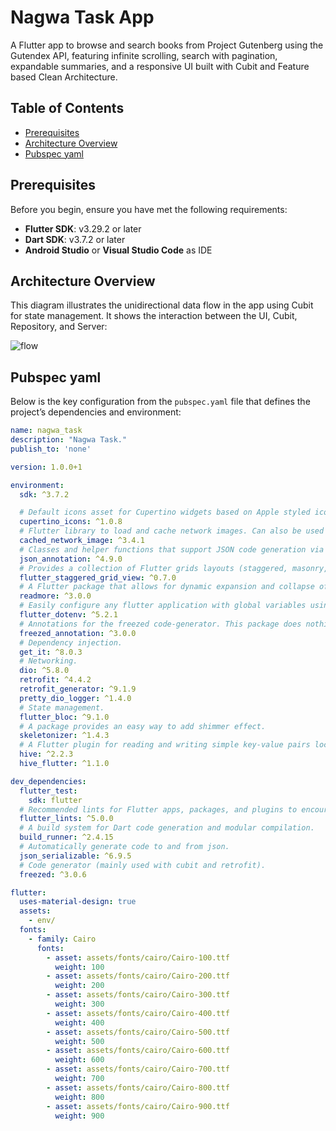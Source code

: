# Nagwa Task App

A Flutter app to browse and search books from Project Gutenberg using the Gutendex API, featuring infinite scrolling, search with pagination, expandable summaries, and a responsive UI built with Cubit and Feature based Clean Architecture.

## Table of Contents
- [Prerequisites](#prerequisites)
- [Architecture Overview](#architecture-overview)
- [Pubspec yaml](#pubspec-yaml)

## Prerequisites
Before you begin, ensure you have met the following requirements:

- **Flutter SDK**: v3.29.2 or later
- **Dart SDK**: v3.7.2 or later
- **Android Studio** or **Visual Studio Code** as IDE

## Architecture Overview
This diagram illustrates the unidirectional data flow in the app using Cubit for state management. It shows the interaction between the UI, Cubit, Repository, and Server:

![flow](https://github.com/user-attachments/assets/9545f313-bd39-48f7-9e47-a2fb81fe4ab7)

## Pubspec yaml

Below is the key configuration from the `pubspec.yaml` file that defines the project’s dependencies and environment:

```yaml
name: nagwa_task
description: "Nagwa Task."
publish_to: 'none'

version: 1.0.0+1

environment:
  sdk: ^3.7.2

  # Default icons asset for Cupertino widgets based on Apple styled icons
  cupertino_icons: ^1.0.8
  # Flutter library to load and cache network images. Can also be used with placeholder and error widgets.
  cached_network_image: ^3.4.1
  # Classes and helper functions that support JSON code generation via the `json_serializable` package.
  json_annotation: ^4.9.0
  # Provides a collection of Flutter grids layouts (staggered, masonry, quilted, woven, etc.).
  flutter_staggered_grid_view: ^0.7.0
  # A Flutter package that allows for dynamic expansion and collapse of text.
  readmore: ^3.0.0
  # Easily configure any flutter application with global variables using a `.env` file.
  flutter_dotenv: ^5.2.1
  # Annotations for the freezed code-generator. This package does nothing without freezed too.
  freezed_annotation: ^3.0.0
  # Dependency injection.
  get_it: ^8.0.3
  # Networking.
  dio: ^5.8.0
  retrofit: ^4.4.2
  retrofit_generator: ^9.1.9
  pretty_dio_logger: ^1.4.0
  # State management.
  flutter_bloc: ^9.1.0
  # A package provides an easy way to add shimmer effect.
  skeletonizer: ^1.4.3
  # A Flutter plugin for reading and writing simple key-value pairs locally.
  hive: ^2.2.3
  hive_flutter: ^1.1.0

dev_dependencies:
  flutter_test:
    sdk: flutter
  # Recommended lints for Flutter apps, packages, and plugins to encourage good coding practices.
  flutter_lints: ^5.0.0
  # A build system for Dart code generation and modular compilation.
  build_runner: ^2.4.15
  # Automatically generate code to and from json.
  json_serializable: ^6.9.5
  # Code generator (mainly used with cubit and retrofit).
  freezed: ^3.0.6

flutter:
  uses-material-design: true
  assets:
    - env/
  fonts:
    - family: Cairo
      fonts:
        - asset: assets/fonts/cairo/Cairo-100.ttf
          weight: 100
        - asset: assets/fonts/cairo/Cairo-200.ttf
          weight: 200
        - asset: assets/fonts/cairo/Cairo-300.ttf
          weight: 300
        - asset: assets/fonts/cairo/Cairo-400.ttf
          weight: 400
        - asset: assets/fonts/cairo/Cairo-500.ttf
          weight: 500
        - asset: assets/fonts/cairo/Cairo-600.ttf
          weight: 600
        - asset: assets/fonts/cairo/Cairo-700.ttf
          weight: 700
        - asset: assets/fonts/cairo/Cairo-800.ttf
          weight: 800
        - asset: assets/fonts/cairo/Cairo-900.ttf
          weight: 900
